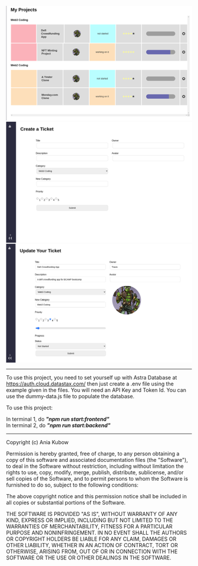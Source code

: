 ![Monday Dashboard](monday-dashboard.png)
![Monday Ticket](Monday-ticket.png)
![Monday Update Ticket](monday-update.png)

---


To use this project, you need to set yourself up with Astra Database at https://auth.cloud.datastax.com/
then just create a .env file using the example given in the files. You will need an API Key and Token Id.
You can use the dummy-data.js file to populate the database.

To use this project:

In terminal 1, do ***"npm run start:frontend"***<br/>
In terminal 2, do ***"npm run start:backend"***


---

Copyright (c) Ania Kubow

Permission is hereby granted, free of charge, to any person obtaining a copy of this software and associated documentation files (the "Software"), to deal in the Software without restriction, including without limitation the rights to use, copy, modify, merge, publish, distribute, sublicense, and/or sell copies of the Software, and to permit persons to whom the Software is furnished to do so, subject to the following conditions:

The above copyright notice and this permission notice shall be included in all copies or substantial portions of the Software.

THE SOFTWARE IS PROVIDED "AS IS", WITHOUT WARRANTY OF ANY KIND, EXPRESS OR IMPLIED, INCLUDING BUT NOT LIMITED TO THE WARRANTIES OF MERCHANTABILITY, FITNESS FOR A PARTICULAR PURPOSE AND NONINFRINGEMENT. IN NO EVENT SHALL THE AUTHORS OR COPYRIGHT HOLDERS BE LIABLE FOR ANY CLAIM, DAMAGES OR OTHER LIABILITY, WHETHER IN AN ACTION OF CONTRACT, TORT OR OTHERWISE, ARISING FROM, OUT OF OR IN CONNECTION WITH THE SOFTWARE OR THE USE OR OTHER DEALINGS IN THE SOFTWARE.